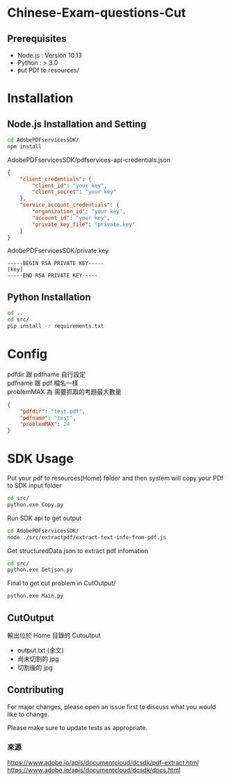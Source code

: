 # Chinese-Exam-questions-Cut
## Prerequisites
* Node.js : Version 10.13
* Python : > 3.0 
* put PDf to resources/
# Installation
## Node.js Installation and Setting

```bash
cd AdobePDFservicesSDK/
npm install
```
AdobePDFservicesSDK/pdfservices-api-credentials.json
```json
{
    "client_credentials": {
        "client_id": "your key",
        "client_secret": "your key"
    },
    "service_account_credentials": {
        "organization_id": "your key",
        "account_id": "your key",
        "private_key_file": "private.key"
    }
}
```
AdobePDFservicesSDK/private.key
```key
-----BEGIN RSA PRIVATE KEY-----
[key]
-----END RSA PRIVATE KEY-----

```
## Python Installation
```bash
cd ..
cd src/
pip install -r requirements.txt
```

# Config
pdfdir 跟 pdfname 自行設定\
pdfname 跟 pdf 檔名一樣\
problemMAX 為 需要抓取的考題最大數量
```json
{
    "pdfdir": "test.pdf",
    "pdfname": "test",
    "problemMAX": 24 
}
```

# SDK Usage
Put your pdf to resources(Home) folder
and then system will copy your PDf to SDK input folder

```bash
cd src/
python.exe Copy.py
```

Run SDK api to get output

```bash
cd AdobePDFservicesSDK/
node ./src/extractpdf/extract-text-info-from-pdf.js
```

Get structuredData.json to extract pdf infomation

```bash
cd src/
python.exe Getjson.py
```
Final to get cut problem in CutOutput/
```bash
python.exe Main.py
```
## CutOutput
輸出位於 Home 目錄的 Cutoutput 
* output.txt (全文)
* 尚未切割的 jpg
* 切割後的 jpg
## Contributing
For major changes, please open an issue first to discuss what you would like to change.

Please make sure to update tests as appropriate.
### 來源
https://www.adobe.io/apis/documentcloud/dcsdk/pdf-extract.html
https://www.adobe.io/apis/documentcloud/dcsdk/docs.html

